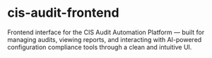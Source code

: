 # cis-audit-frontend
Frontend interface for the CIS Audit Automation Platform — built for managing audits, viewing reports, and interacting with AI-powered configuration compliance tools through a clean and intuitive UI.
